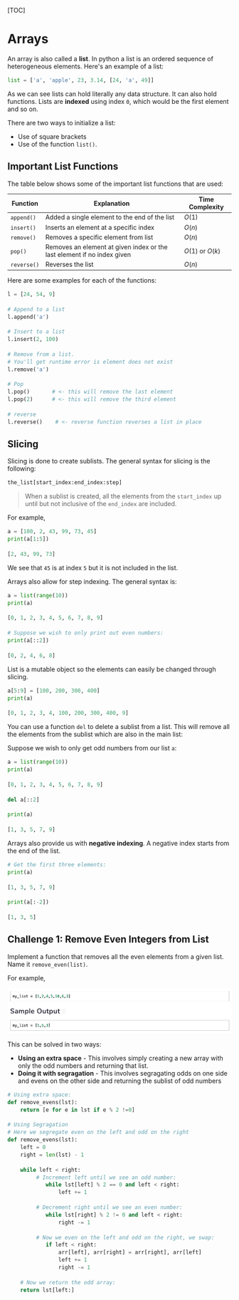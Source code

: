 [TOC]

# Arrays

An array is also called a **list**. In python a list is an ordered sequence of heterogeneous elements. Here's an example of  a list: 

```python
list = ['a', 'apple', 23, 3.14, [24, 'a', 49]]
```

As we can see lists can hold literally any data structure. It can also hold functions. Lists are **indexed** using index `0`, which would be the first element and so on. 

There are two ways to initialize a list: 

*   Use of square brackets
*   Use of the function `list()`. 

## Important List Functions

The table below shows some of the important list functions that are used: 

| Function    | Explanation                                                  | Time Complexity  |
| ----------- | ------------------------------------------------------------ | ---------------- |
| `append()`  | Added a single element to the end of the list                | $O(1)$           |
| `insert()`  | Inserts an element at a specific index                       | $O(n)$           |
| `remove()`  | Removes a specific element from list                         | $O(n)$           |
| `pop()`     | Removes an element at given index or the last element if no index given | $O(1)$ or $O(k)$ |
| `reverse()` | Reverses the list                                            | $O(n)$           |

Here are some examples for each of the functions: 

```python
l = [24, 54, 9]

# Append to a list
l.append('a')

# Insert to a list
l.insert(2, 100)

# Remove from a list.
# You'll get runtime error is element does not exist
l.remove('a')

# Pop
l.pop()       # <- this will remove the last element
l.pop(2)      # <- this will remove the third element

# reverse
l.reverse()    # <- reverse function reverses a list in place
```

## Slicing

Slicing is done to create sublists. The general syntax for slicing is the following: 

```python
the_list[start_index:end_index:step]
```

>   When a sublist is created, all the elements from the `start_index` up until but not inclusive of the `end_index` are included. 

For example, 

```python
a = [100, 2, 43, 99, 73, 45]
print(a[1:5])

[2, 43, 99, 73]
```

We see that `45` is at index `5` but it is not included in the list. 

Arrays also allow for step indexing. The general syntax is: 

```python
a = list(range(10))
print(a)

[0, 1, 2, 3, 4, 5, 6, 7, 8, 9]

# Suppose we wish to only print out even numbers: 
print(a[::2])

[0, 2, 4, 6, 8]
```

List is a mutable object so the elements can easily be changed through slicing. 

```python
a[5:9] = [100, 200, 300, 400]
print(a)

[0, 1, 2, 3, 4, 100, 200, 300, 400, 9]
```

You can use a function `del` to delete a sublist from a list. This will remove all the elements from the sublist which are also in the main list: 

Suppose we wish to only get odd numbers from our list `a`:

```python
a = list(range(10))
print(a)

[0, 1, 2, 3, 4, 5, 6, 7, 8, 9]

del a[::2]

print(a)

[1, 3, 5, 7, 9]
```

Arrays also provide us with **negative indexing**. A negative index starts from the end of the list. 

```python
# Get the first three elements: 
print(a)

[1, 3, 5, 7, 9]

print(a[:-2])

[1, 3, 5]
```



## Challenge 1: Remove Even Integers from List

Implement a function that removes all the even elements from a given list. Name it `remove_even(list)`.

For example, 

![image-20201228094245480](Arrays.assets/image-20201228094245480.png)

This can be solved in two ways: 

*   **Using an extra space** - This involves simply creating a new array with only the odd numbers and returning that list. 
*   **Doing it with segragation** - This involves segragating odds on one side and evens on the other side and returning the sublist of odd numbers

```python
# Using extra space: 
def remove_evens(lst):
    return [e for e in lst if e % 2 !=0]

# Using Segragation
# Here we segregate even on the left and odd on the right
def remove_evens(lst):
    left = 0
    right = len(lst) - 1
    
    while left < right:
         # Increment left until we see an odd number: 
            while lst[left] % 2 == 0 and left < right: 
                left += 1
            
         # Decrement right until we see an even number: 
            while lst[right] % 2 != 0 and left < right: 
                right -= 1
                
         # Now we even on the left and odd on the right, we swap: 
            if left < right: 
                arr[left], arr[right] = arr[right], arr[left]
                left += 1
                right -= 1
    
    # Now we return the odd array: 
    return lst[left:]
                
  
```

